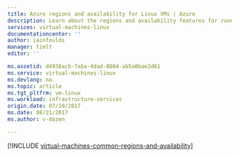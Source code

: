 ```yaml
---
title: Azure regions and availability for Linux VMs | Azure
description: Learn about the regions and availability features for running Linux virtual machines in Azure
services: virtual-machines-linux
documentationcenter: ''
author: iainfoulds
manager: timlt
editor: ''

ms.assetid: d4938acb-7aba-4dad-8004-ab5a0bae2d61
ms.service: virtual-machines-linux
ms.devlang: na
ms.topic: article
ms.tgt_pltfrm: vm-linux
ms.workload: infrastructure-services
origin.date: 07/10/2017
ms.date: 08/21/2017
ms.author: v-dazen

---
```


[!INCLUDE [virtual-machines-common-regions-and-availability](../../../includes/virtual-machines-common-regions-and-availability.md)]

<!--Update_Description: update meta data-->